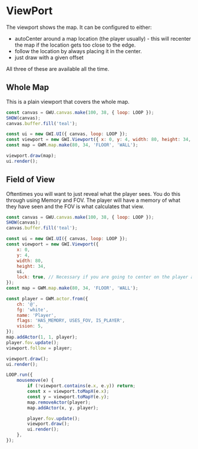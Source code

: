 # ViewPort

The viewport shows the map. It can be configured to either:

-   autoCenter around a map location (the player usually) - this will recenter the map if the location gets too close to the edge.
-   follow the location by always placing it in the center.
-   just draw with a given offset

All three of these are available all the time.

## Whole Map

This is a plain viewport that covers the whole map.

```js
const canvas = GWU.canvas.make(100, 38, { loop: LOOP });
SHOW(canvas);
canvas.buffer.fill('teal');

const ui = new GWI.UI({ canvas, loop: LOOP });
const viewport = new GWI.Viewport({ x: 0, y: 4, width: 80, height: 34, ui });
const map = GWM.map.make(80, 34, 'FLOOR', 'WALL');

viewport.draw(map);
ui.render();
```

## Field of View

Oftentimes you will want to just reveal what the player sees. You do this through using Memory and FOV. The player will have a memory of what they have seen and the FOV is what calculates that view.

```js
const canvas = GWU.canvas.make(100, 38, { loop: LOOP });
SHOW(canvas);
canvas.buffer.fill('teal');

const ui = new GWI.UI({ canvas, loop: LOOP });
const viewport = new GWI.Viewport({
    x: 0,
    y: 4,
    width: 80,
    height: 34,
    ui,
    lock: true, // Necessary if you are going to center on the player and use the mouse to move them around
});
const map = GWM.map.make(80, 34, 'FLOOR', 'WALL');

const player = GWM.actor.from({
    ch: '@',
    fg: 'white',
    name: 'Player',
    flags: 'HAS_MEMORY, USES_FOV, IS_PLAYER',
    vision: 5,
});
map.addActor(1, 1, player);
player.fov.update();
viewport.follow = player;

viewport.draw();
ui.render();

LOOP.run({
    mousemove(e) {
        if (!viewport.contains(e.x, e.y)) return;
        const x = viewport.toMapX(e.x);
        const y = viewport.toMapY(e.y);
        map.removeActor(player);
        map.addActor(x, y, player);

        player.fov.update();
        viewport.draw();
        ui.render();
    },
});
```
